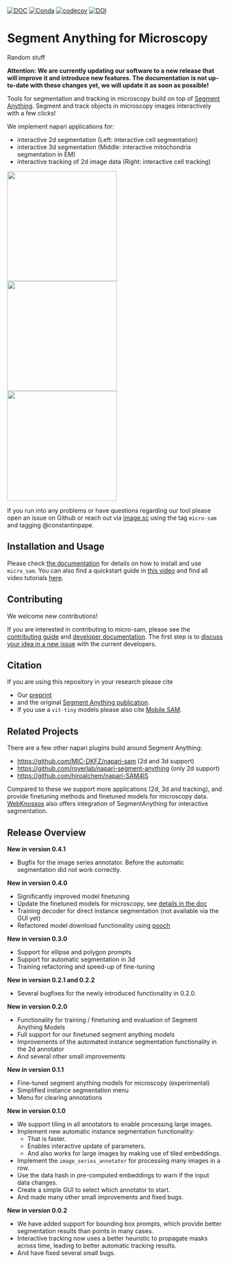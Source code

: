 [![DOC](https://shields.mitmproxy.org/badge/docs-pdoc.dev-brightgreen.svg)](https://computational-cell-analytics.github.io/micro-sam/)
[![Conda](https://anaconda.org/conda-forge/micro_sam/badges/version.svg)](https://anaconda.org/conda-forge/micro_sam)
[![codecov](https://codecov.io/gh/computational-cell-analytics/micro-sam/graph/badge.svg?token=7ETPP5CABP)](https://codecov.io/gh/computational-cell-analytics/micro-sam)
[![DOI](https://zenodo.org/badge/DOI/10.5281/zenodo.7919746.svg)](https://doi.org/10.5281/zenodo.7919746)

# Segment Anything for Microscopy

Random stuff

**Attention: We are currently updating our software to a new release that will improve it and introduce new features. The documentation is not up-to-date with these changes yet, we will update it as soon as possible!**

Tools for segmentation and tracking in microscopy build on top of [Segment Anything](https://segment-anything.com/).
Segment and track objects in microscopy images interactively with a few clicks!

We implement napari applications for:
- interactive 2d segmentation (Left: interactive cell segmentation)
- interactive 3d segmentation (Middle: interactive mitochondria segmentation in EM)
- interactive tracking of 2d image data (Right: interactive cell tracking)

<img src="https://github.com/computational-cell-analytics/micro-sam/assets/4263537/d04cb158-9f5b-4460-98cd-023c4f19cccd" width="256">
<img src="https://github.com/computational-cell-analytics/micro-sam/assets/4263537/dfca3d9b-dba5-440b-b0f9-72a0683ac410" width="256">
<img src="https://github.com/computational-cell-analytics/micro-sam/assets/4263537/aefbf99f-e73a-4125-bb49-2e6592367a64" width="256">

If you run into any problems or have questions regarding our tool please open an issue on Github or reach out via [image.sc](https://forum.image.sc/) using the tag `micro-sam` and tagging @constantinpape.


## Installation and Usage

Please check [the documentation](https://computational-cell-analytics.github.io/micro-sam/) for details on how to install and use `micro_sam`. You can also find a quickstart guide in [this video](TODO) and find all video tutorials [here](https://www.youtube.com/watch?v=ket7bDUP9tI&list=PLwYZXQJ3f36GQPpKCrSbHjGiH39X4XjSO&pp=gAQBiAQB). 


## Contributing

We welcome new contributions!

If you are interested in contributing to micro-sam, please see the [contributing guide](doc/contributing.md) and [developer documentation](doc/development.md). The first step is to [discuss your idea in a new issue](https://github.com/computational-cell-analytics/micro-sam/issues/new) with the current developers.


## Citation

If you are using this repository in your research please cite
- Our [preprint](https://doi.org/10.1101/2023.08.21.554208)
- and the original [Segment Anything publication](https://arxiv.org/abs/2304.02643).
- If you use a `vit-tiny` models please also cite [Mobile SAM](https://arxiv.org/abs/2306.14289).


## Related Projects

There are a few other napari plugins build around Segment Anything:
- https://github.com/MIC-DKFZ/napari-sam (2d and 3d support)
- https://github.com/royerlab/napari-segment-anything (only 2d support)
- https://github.com/hiroalchem/napari-SAM4IS

Compared to these we support more applications (2d, 3d and tracking), and provide finetuning methods and finetuned models for microscopy data.
[WebKnossos](https://webknossos.org/) also offers integration of SegmentAnything for interactive segmentation.


## Release Overview

**New in version 0.4.1**

- Bugfix for the image series annotator. Before the automatic segmentation did not work correctly.

**New in version 0.4.0**

- Significantly improved model finetuning
- Update the finetuned models for microscopy, see [details in the doc](https://computational-cell-analytics.github.io/micro-sam/micro_sam.html#finetuned-models)
- Training decoder for direct instance segmentation (not available via the GUI yet)
- Refactored model download functionality using [pooch](https://pypi.org/project/pooch/)

**New in version 0.3.0**

- Support for ellipse and polygon prompts
- Support for automatic segmentation in 3d
- Training refactoring and speed-up of fine-tuning

**New in version 0.2.1 and 0.2.2**

- Several bugfixes for the newly introduced functionality in 0.2.0.

**New in version 0.2.0**

- Functionality for training / finetuning and evaluation of Segment Anything Models
- Full support for our finetuned segment anything models
- Improvements of the automated instance segmentation functionality in the 2d annotator
- And several other small improvements

**New in version 0.1.1**

- Fine-tuned segment anything models for microscopy (experimental)
- Simplified instance segmentation menu
- Menu for clearing annotations

**New in version 0.1.0**

- We support tiling in all annotators to enable processing large images.
- Implement new automatic instance segmentation functionality:
    - That is faster.
    - Enables interactive update of parameters.
    - And also works for large images by making use of tiled embeddings.
- Implement the `image_series_annotator` for processing many images in a row.
- Use the data hash in pre-computed embeddings to warn if the input data changes.
- Create a simple GUI to select which annotator to start.
- And made many other small improvements and fixed bugs.

**New in version 0.0.2**

- We have added support for bounding box prompts, which provide better segmentation results than points in many cases.
- Interactive tracking now uses a better heuristic to propagate masks across time, leading to better automatic tracking results.
- And have fixed several small bugs.
